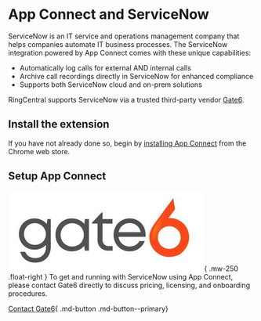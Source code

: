 # App Connect and ServiceNow

ServiceNow is an IT service and operations management company that helps companies automate IT business processes. The ServiceNow integration powered by App Connect comes with these unique capabilities:

* Automatically log calls for external AND internal calls
* Archive call recordings directly in ServiceNow for enhanced compliance
* Supports both ServiceNow cloud and on-prem solutions

RingCentral supports ServiceNow via a trusted third-party vendor [Gate6](https://gate6.com/).

## Install the extension

If you have not already done so, begin by [installing App Connect](../getting-started.md) from the Chrome web store. 

## Setup App Connect

![Gate6 Logo](../img/vendor-gate6.png){ .mw-250 .float-right }
To get and running with ServiceNow using App Connect, please contact Gate6 directly to discuss pricing, licensing, and onboarding procedures. 

[Contact Gate6](https://www.gate6.com/contact-us/){ .md-button .md-button--primary}
